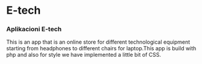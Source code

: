 <strong><h1>E-tech</h1></strong>

<h3>Aplikacioni E-tech</h3>
This is an app that is an online store for different  technological equipment starting from headphones to different chairs for laptop.This app is build with php and also for style we have implemented a little bit of CSS.


